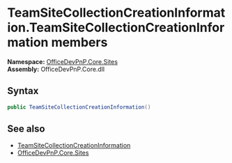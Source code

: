 # TeamSiteCollectionCreationInformation.TeamSiteCollectionCreationInformation members 
  

**Namespace:** [OfficeDevPnP.Core.Sites](OfficeDevPnP.Core.Sites.md)  
**Assembly:** OfficeDevPnP.Core.dll  
## Syntax
```C#
public TeamSiteCollectionCreationInformation()
```
## See also
- [TeamSiteCollectionCreationInformation](OfficeDevPnP.Core.Sites.TeamSiteCollectionCreationInformation.md)
- [OfficeDevPnP.Core.Sites](OfficeDevPnP.Core.Sites.md)
